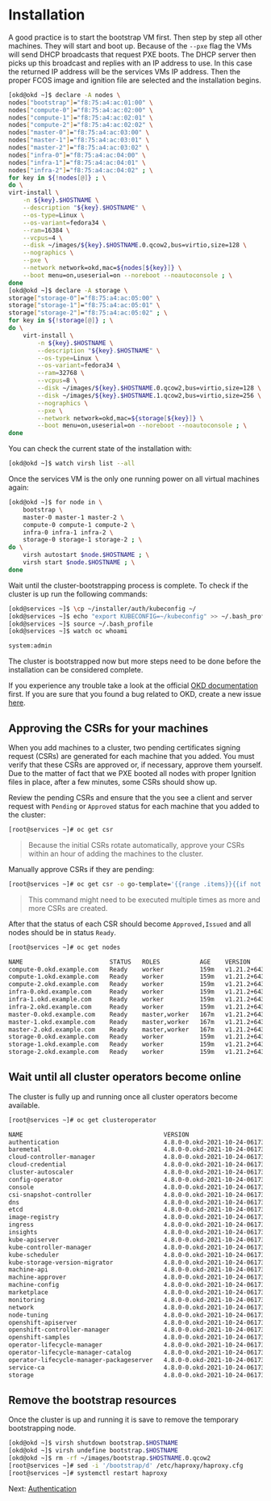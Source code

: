 # Installation

A good practice is to start the bootstrap VM first. Then step by step all other
machines. They will start and boot up. Because of the `--pxe` flag the VMs will
send DHCP broadcasts that request PXE boots. The DHCP server then picks up this
broadcast and replies with an IP address to use. In this case the returned IP
address will be the services VMs IP address. Then the proper FCOS image and
ignition file are selected and the installation begins.

```bash
[okd@okd ~]$ declare -A nodes \
nodes["bootstrap"]="f8:75:a4:ac:01:00" \
nodes["compute-0"]="f8:75:a4:ac:02:00" \
nodes["compute-1"]="f8:75:a4:ac:02:01" \
nodes["compute-2"]="f8:75:a4:ac:02:02" \
nodes["master-0"]="f8:75:a4:ac:03:00" \
nodes["master-1"]="f8:75:a4:ac:03:01" \
nodes["master-2"]="f8:75:a4:ac:03:02" \
nodes["infra-0"]="f8:75:a4:ac:04:00" \
nodes["infra-1"]="f8:75:a4:ac:04:01" \
nodes["infra-2"]="f8:75:a4:ac:04:02" ; \
for key in ${!nodes[@]} ; \
do \
virt-install \
    -n ${key}.$HOSTNAME \
    --description "${key}.$HOSTNAME" \
    --os-type=Linux \
    --os-variant=fedora34 \
    --ram=16384 \
    --vcpus=4 \
    --disk ~/images/${key}.$HOSTNAME.0.qcow2,bus=virtio,size=128 \
    --nographics \
    --pxe \
    --network network=okd,mac=${nodes[${key}]} \
    --boot menu=on,useserial=on --noreboot --noautoconsole ; \
done
[okd@okd ~]$ declare -A storage \
storage["storage-0"]="f8:75:a4:ac:05:00" \
storage["storage-1"]="f8:75:a4:ac:05:01" \
storage["storage-2"]="f8:75:a4:ac:05:02" ; \
for key in ${!storage[@]} ; \
do \
    virt-install \
        -n ${key}.$HOSTNAME \
        --description "${key}.$HOSTNAME" \
        --os-type=Linux \
        --os-variant=fedora34 \
        --ram=32768 \
        --vcpus=8 \
        --disk ~/images/${key}.$HOSTNAME.0.qcow2,bus=virtio,size=128 \
        --disk ~/images/${key}.$HOSTNAME.1.qcow2,bus=virtio,size=256 \
        --nographics \
        --pxe \
        --network network=okd,mac=${storage[${key}]} \
        --boot menu=on,useserial=on --noreboot --noautoconsole ; \
done
```

You can check the current state of the installation with:

```bash
[okd@okd ~]$ watch virsh list --all
```

Once the services VM is the only one running power on all virtual machines
again:

```bash
[okd@okd ~]$ for node in \
    bootstrap \
    master-0 master-1 master-2 \
    compute-0 compute-1 compute-2 \
    infra-0 infra-1 infra-2 \
    storage-0 storage-1 storage-2 ; \
do \
    virsh autostart $node.$HOSTNAME ; \
    virsh start $node.$HOSTNAME ; \
done
```

Wait until the cluster-bootstrapping process is complete. To check if the
cluster is up run the following commands:

```bash
[okd@services ~]$ \cp ~/installer/auth/kubeconfig ~/
[okd@services ~]$ echo "export KUBECONFIG=~/kubeconfig" >> ~/.bash_profile
[okd@services ~]$ source ~/.bash_profile
[okd@services ~]$ watch oc whoami

system:admin
```

The cluster is bootstrapped now but more steps need to be done before the
installation can be considered complete.

If you experience any trouble take a look at the official [OKD
documentation](https://docs.okd.io/latest/installing/installing_bare_metal/installing-restricted-networks-bare-metal.html)
first. If you are sure that you found a bug related to OKD, create a new issue
[here](https://github.com/openshift/okd/issues/new/choose).

## Approving the CSRs for your machines

When you add machines to a cluster, two pending certificates signing request
(CSRs) are generated for each machine that you added. You must verify that these
CSRs are approved or, if necessary, approve them yourself. Due to the matter of
fact that we PXE booted all nodes with proper Ignition files in place, after a
few minutes, some CSRs should show up.

Review the pending CSRs and ensure that the you see a client and server request
with `Pending` or `Approved` status for each machine that you added to the
cluster:

```bash
[root@services ~]# oc get csr
```

> Because the initial CSRs rotate automatically, approve your CSRs within an
> hour of adding the machines to the cluster.

Manually approve CSRs if they are pending:

```bash
[root@services ~]# oc get csr -o go-template='{{range .items}}{{if not .status}}{{.metadata.name}}{{"\n"}}{{end}}{{end}}' | xargs oc adm certificate approve
```

> This command might need to be executed multiple times as more and more CSRs
> are created.

After that the status of each CSR should become `Approved,Issued` and all nodes
should be in status `Ready`.

```bash
[root@services ~]# oc get nodes

NAME                        STATUS   ROLES           AGE    VERSION
compute-0.okd.example.com   Ready    worker          159m   v1.21.2+6438632-1505
compute-1.okd.example.com   Ready    worker          159m   v1.21.2+6438632-1505
compute-2.okd.example.com   Ready    worker          159m   v1.21.2+6438632-1505
infra-0.okd.example.com     Ready    worker          159m   v1.21.2+6438632-1505
infra-1.okd.example.com     Ready    worker          159m   v1.21.2+6438632-1505
infra-2.okd.example.com     Ready    worker          159m   v1.21.2+6438632-1505
master-0.okd.example.com    Ready    master,worker   167m   v1.21.2+6438632-1505
master-1.okd.example.com    Ready    master,worker   167m   v1.21.2+6438632-1505
master-2.okd.example.com    Ready    master,worker   167m   v1.21.2+6438632-1505
storage-0.okd.example.com   Ready    worker          159m   v1.21.2+6438632-1505
storage-1.okd.example.com   Ready    worker          159m   v1.21.2+6438632-1505
storage-2.okd.example.com   Ready    worker          159m   v1.21.2+6438632-1505
```

## Wait until all cluster operators become online

The cluster is fully up and running once all cluster operators become available.

```bash
[root@services ~]# oc get clusteroperator

NAME                                       VERSION                         AVAILABLE   PROGRESSING   DEGRADED   SINCE
authentication                             4.8.0-0.okd-2021-10-24-061736   True        False         False      117s
baremetal                                  4.8.0-0.okd-2021-10-24-061736   True        False         False      22m
cloud-controller-manager                   4.8.0-0.okd-2021-10-24-061736   True        False         False      23m
cloud-credential                           4.8.0-0.okd-2021-10-24-061736   True        False         False      25m
cluster-autoscaler                         4.8.0-0.okd-2021-10-24-061736   True        False         False      22m
config-operator                            4.8.0-0.okd-2021-10-24-061736   True        False         False      23m
console                                    4.8.0-0.okd-2021-10-24-061736   True        False         False      11m
csi-snapshot-controller                    4.8.0-0.okd-2021-10-24-061736   True        False         False      23m
dns                                        4.8.0-0.okd-2021-10-24-061736   True        False         False      22m
etcd                                       4.8.0-0.okd-2021-10-24-061736   True        False         False      21m
image-registry                             4.8.0-0.okd-2021-10-24-061736   True        False         False      17m
ingress                                    4.8.0-0.okd-2021-10-24-061736   True        False         False      17m
insights                                   4.8.0-0.okd-2021-10-24-061736   True        False         False      16m
kube-apiserver                             4.8.0-0.okd-2021-10-24-061736   True        False         False      19m
kube-controller-manager                    4.8.0-0.okd-2021-10-24-061736   True        False         False      21m
kube-scheduler                             4.8.0-0.okd-2021-10-24-061736   True        False         False      20m
kube-storage-version-migrator              4.8.0-0.okd-2021-10-24-061736   True        False         False      23m
machine-api                                4.8.0-0.okd-2021-10-24-061736   True        False         False      22m
machine-approver                           4.8.0-0.okd-2021-10-24-061736   True        False         False      22m
machine-config                             4.8.0-0.okd-2021-10-24-061736   True        False         False      22m
marketplace                                4.8.0-0.okd-2021-10-24-061736   True        False         False      22m
monitoring                                 4.8.0-0.okd-2021-10-24-061736   True        False         False      15m
network                                    4.8.0-0.okd-2021-10-24-061736   True        False         False      23m
node-tuning                                4.8.0-0.okd-2021-10-24-061736   True        False         False      15m
openshift-apiserver                        4.8.0-0.okd-2021-10-24-061736   True        False         False      17m
openshift-controller-manager               4.8.0-0.okd-2021-10-24-061736   True        False         False      21m
openshift-samples                          4.8.0-0.okd-2021-10-24-061736   True        False         False      15m
operator-lifecycle-manager                 4.8.0-0.okd-2021-10-24-061736   True        False         False      22m
operator-lifecycle-manager-catalog         4.8.0-0.okd-2021-10-24-061736   True        False         False      22m
operator-lifecycle-manager-packageserver   4.8.0-0.okd-2021-10-24-061736   True        False         False      17m
service-ca                                 4.8.0-0.okd-2021-10-24-061736   True        False         False      23m
storage                                    4.8.0-0.okd-2021-10-24-061736   True        False         False      23m
```

## Remove the bootstrap resources

Once the cluster is up and running it is save to remove the temporary
bootstrapping node.

```bash
[okd@okd ~]$ virsh shutdown bootstrap.$HOSTNAME
[okd@okd ~]$ virsh undefine bootstrap.$HOSTNAME
[okd@okd ~]$ rm -rf ~/images/bootstrap.$HOSTNAME.0.qcow2
[root@services ~]# sed -i '/bootstrap/d' /etc/haproxy/haproxy.cfg
[root@services ~]# systemctl restart haproxy
```

Next: [Authentication](10-authentication.md)
